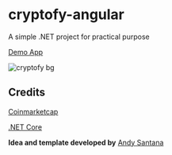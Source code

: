 # cryptofy-angular
A simple .NET project for practical purpose

[Demo App](http://condescending-kalam-8d1440.netlify.com/)

![cryptofy bg](https://preview.ibb.co/mwxZ9H/crypto.png)

## Credits

[Coinmarketcap](https://coinmarketcap.com/api/)

[.NET Core](https://github.com/dotnet/core)

**Idea and template developed by** [Andy Santana](https://github.com/andyfrontend) 
